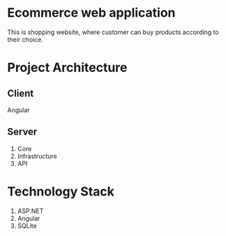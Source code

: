 # Ecommerce web application
This is shopping website, where customer can buy products according to their choice.

# Project Architecture
## Client
Angular

## Server
1) Core
2) Infrastructure
3) API

# Technology Stack
1) ASP.NET
2) Angular
3) SQLite
